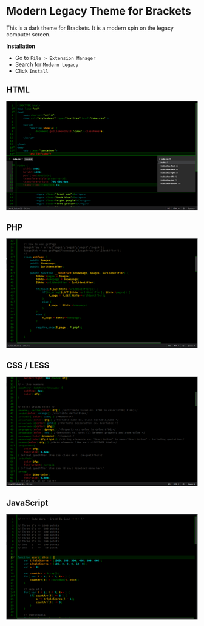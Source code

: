 Modern Legacy Theme for Brackets
===========================
This is a dark theme for Brackets. It is a modern spin on the legacy computer screen.


**Installation**

* Go to `File > Extension Manager`
* Search for `Modern Legacy`
* Click `Install`

## HTML
![HTML Screenshot](https://github.com/Mr-Skribbls/BracketsTheme.modern.legacy/blob/master/images/modern.legacy.html1.png)

## PHP
![PHP Screenshot](https://github.com/Mr-Skribbls/BracketsTheme.modern.legacy/blob/master/images/modern.legacy.php1.png)

## CSS / LESS
![CSS Screenshot](https://github.com/Mr-Skribbls/BracketsTheme.modern.legacy/blob/master/images/modern.legacy.less_css.png)

## JavaScript
![JS Screenshot](https://github.com/Mr-Skribbls/BracketsTheme.modern.legacy/blob/master/images/modern.legacy.js1.png)
